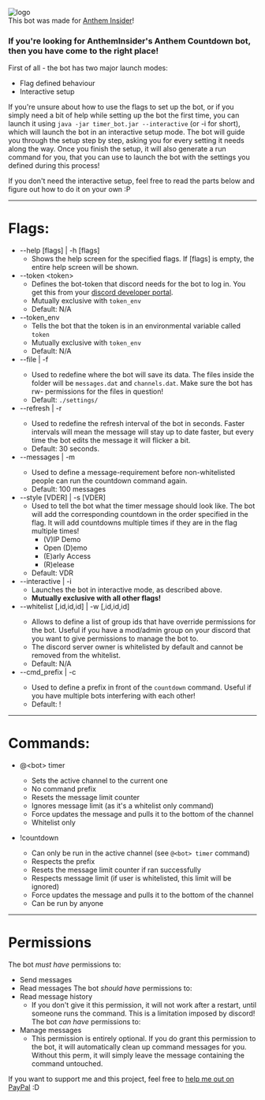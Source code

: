 ![logo](https://4.bp.blogspot.com/-7xLJv2aFp0w/Wp7bptztqWI/AAAAAAAAAF0/fZAFWH4Kt5ElR84sxuAu3N8eudo7cLTVgCK4BGAYYCw/s1600/ai%2Blogo%2Bmedium%2B4.png)  
This bot was made for [Anthem Insider](https://antheminsider.com)! 

### If you're looking for AnthemInsider's Anthem Countdown bot, then you have come to the right place!

First of all - the bot has two major launch modes:
- Flag defined behaviour
- Interactive setup

If you're unsure about how to use the flags to set up the bot, or if you simply need a bit of help while setting up the bot the first time, you can launch it using `java -jar timer_bot.jar --interactive` (or -i for short), which will launch the bot in an interactive setup mode. The bot will guide you through the setup step by step, asking you for every setting it needs along the way. Once you finish the setup, it will also generate a run command for you, that you can use to launch the bot with the settings you defined during this process!

If you don't need the interactive setup, feel free to read the parts below and figure out how to do it on your own :P

--------

# Flags:
- --help [flags] | -h [flags]
  * Shows the help screen for the specified flags. If [flags] is empty, the entire help screen will be shown.
- --token \<token\>
  * Defines the bot-token that discord needs for the bot to log in. You get this from your [discord developer portal](https://discordapp.com/developers/applications/).
  * Mutually exclusive with `token_env`
  * Default: N/A
- --token_env
  * Tells the bot that the token is in an environmental variable called `token`
  * Mutually exclusive with `token_env`
  * Default: N/A
- --file <path> | -f <path>
  * Used to redefine where the bot will save its data. The files inside the folder will be `messages.dat` and `channels.dat`. Make sure the bot has rw- permissions for the files in question!
  * Default: `./settings/`
- --refresh <time> | -r <time>
  * Used to redefine the refresh interval of the bot in seconds. Faster intervals will mean the message will stay up to date faster, but every time the bot edits the message it will flicker a bit.
  * Default: 30 seconds.
- --messages <amount> | -m <amount>
  * Used to define a message-requirement before non-whitelisted people can run the countdown command again.
  * Default: 100 messages
- --style [VDER] | -s [VDER]
  * Used to tell the bot what the timer message should look like. The bot will add the corresponding countdown in the order specified in the flag. It will add countdowns multiple times if they are in the flag multiple times! 
    - (V)IP Demo 
    - Open (D)emo 
    - (E)arly Access 
    - (R)elease 
  * Default: VDR
- --interactive | -i
  * Launches the bot in interactive mode, as described above.
  * **Mutually exclusive with all other flags!**
- --whitelist <id>[,id,id,id] | -w <id>[,id,id,id]
  * Allows to define a list of group ids that have override permissions for the bot. Useful if you have a mod/admin group on your discord that you want to give permissions to manage the bot to.
  * The discord server owner is whitelisted by default and cannot be removed from the whitelist.
  * Default: N/A
- --cmd_prefix <prefix> | -c <prefix>
  * Used to define a prefix in front of the `countdown` command. Useful if you have multiple bots interfering with each other!
  * Default: !

-----

# Commands:

- @\<bot\> timer
  * Sets the active channel to the current one
  * No command prefix
  * Resets the message limit counter
  * Ignores message limit (as it's a whitelist only command)
  * Force updates the message and pulls it to the bottom of the channel
  * Whitelist only
  
- !countdown
  * Can only be run in the active channel (see `@<bot> timer` command)
  * Respects the prefix
  * Resets the message limit counter if ran successfully
  * Respects message limit (if user is whitelisted, this limit will be ignored)
  * Force updates the message and pulls it to the bottom of the channel
  * Can be run by anyone

-----

# Permissions

The bot *must have* permissions to:
- Send messages
- Read messages
The bot *should have* permissions to:
- Read message history
  * If you don't give it this permission, it will not work after a restart, until someone runs the command. This is a limitation imposed by discord!
The bot *can have* permissions to:
- Manage messages
  * This permission is entirely optional. If you do grant this permission to the bot, it will automatically clean up command messages for you. Without this perm, it will simply leave the message containing the command untouched.


If you want to support me and this project, feel free to [help me out on PayPal](https://www.paypal.com/cgi-bin/webscr?cmd=_s-xclick&hosted_button_id=7DEUF3QEVD84N&source=url) :D
